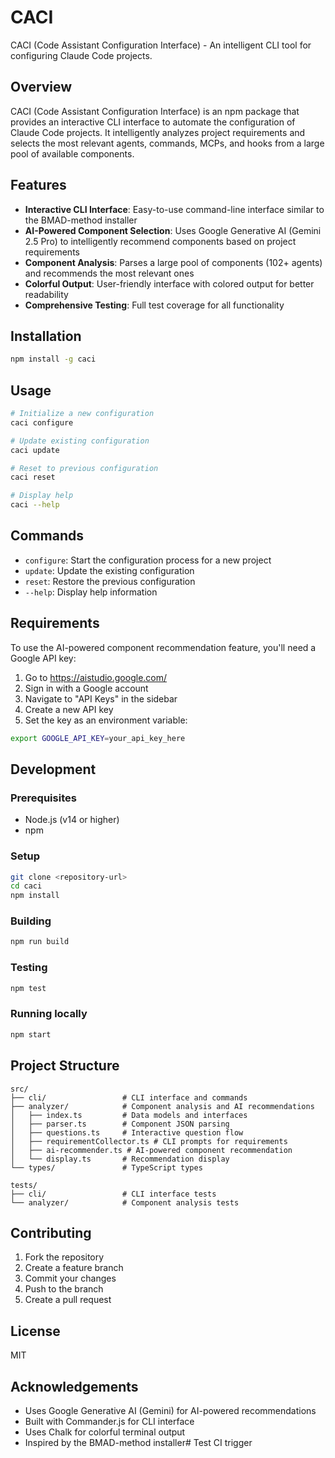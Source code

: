 # CACI

CACI (Code Assistant Configuration Interface) - An intelligent CLI tool for configuring Claude Code projects.

## Overview

CACI (Code Assistant Configuration Interface) is an npm package that provides an interactive CLI interface to automate the configuration of Claude Code projects. It intelligently analyzes project requirements and selects the most relevant agents, commands, MCPs, and hooks from a large pool of available components.

## Features

- **Interactive CLI Interface**: Easy-to-use command-line interface similar to the BMAD-method installer
- **AI-Powered Component Selection**: Uses Google Generative AI (Gemini 2.5 Pro) to intelligently recommend components based on project requirements
- **Component Analysis**: Parses a large pool of components (102+ agents) and recommends the most relevant ones
- **Colorful Output**: User-friendly interface with colored output for better readability
- **Comprehensive Testing**: Full test coverage for all functionality

## Installation

```bash
npm install -g caci
```

## Usage

```bash
# Initialize a new configuration
caci configure

# Update existing configuration
caci update

# Reset to previous configuration
caci reset

# Display help
caci --help
```

## Commands

- `configure`: Start the configuration process for a new project
- `update`: Update the existing configuration
- `reset`: Restore the previous configuration
- `--help`: Display help information

## Requirements

To use the AI-powered component recommendation feature, you'll need a Google API key:

1. Go to https://aistudio.google.com/
2. Sign in with a Google account
3. Navigate to "API Keys" in the sidebar
4. Create a new API key
5. Set the key as an environment variable:

```bash
export GOOGLE_API_KEY=your_api_key_here
```

## Development

### Prerequisites

- Node.js (v14 or higher)
- npm

### Setup

```bash
git clone <repository-url>
cd caci
npm install
```

### Building

```bash
npm run build
```

### Testing

```bash
npm test
```

### Running locally

```bash
npm start
```

## Project Structure

```
src/
├── cli/                 # CLI interface and commands
├── analyzer/            # Component analysis and AI recommendations
│   ├── index.ts         # Data models and interfaces
│   ├── parser.ts        # Component JSON parsing
│   ├── questions.ts     # Interactive question flow
│   ├── requirementCollector.ts # CLI prompts for requirements
│   ├── ai-recommender.ts # AI-powered component recommendation
│   └── display.ts       # Recommendation display
└── types/               # TypeScript types

tests/
├── cli/                 # CLI interface tests
└── analyzer/            # Component analysis tests
```

## Contributing

1. Fork the repository
2. Create a feature branch
3. Commit your changes
4. Push to the branch
5. Create a pull request

## License

MIT

## Acknowledgements

- Uses Google Generative AI (Gemini) for AI-powered recommendations
- Built with Commander.js for CLI interface
- Uses Chalk for colorful terminal output
- Inspired by the BMAD-method installer# Test CI trigger

